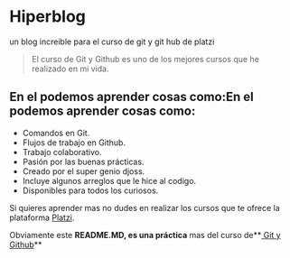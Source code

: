 # Hiperblog 
un blog increible para el curso de git y git hub de platzi

>El curso de Git y Github es uno de los mejores cursos que he realizado en mi vida.

## En el podemos aprender cosas como:En el podemos aprender cosas como:
- Comandos en Git.
- Flujos de trabajo en Github.
- Trabajo colaborativo.
- Pasión por las buenas prácticas.
- Creado por el super genio djoss.
- Incluye algunos arreglos que le hice al codigo.
- Disponibles para todos los curiosos.

Si quieres aprender mas no dudes en realizar los cursos que te ofrece la plataforma [Platzi](http://platzi.com "Platzi").

Obviamente este **README.MD, es una práctica** mas del curso de**[ Git y Github](https://github.com/ " Git y Github")**

